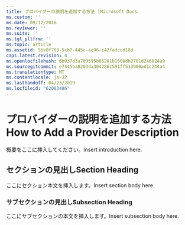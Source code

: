 ```yaml
---
title: プロバイダーの説明を追加する方法 |Microsoft Docs
ms.custom: ''
ms.date: 09/12/2016
ms.reviewer: ''
ms.suite: ''
ms.tgt_pltfrm: ''
ms.topic: article
ms.assetid: 56e8f763-5cb7-445c-ac96-c42fadccd18d
caps.latest.revision: 4
ms.openlocfilehash: 6b937d3a709595b66201b1608db2781d246024a9
ms.sourcegitcommit: e7445ba8203da304286c591ff513900ad1c244a4
ms.translationtype: MT
ms.contentlocale: ja-JP
ms.lasthandoff: 04/23/2019
ms.locfileid: "62083486"
---
```

# <a name="how-to-add-a-provider-description"></a><span data-ttu-id="82847-102">プロバイダーの説明を追加する方法</span><span class="sxs-lookup"><span data-stu-id="82847-102">How to Add a Provider Description</span></span>

<span data-ttu-id="82847-103">概要をここに挿入してください。</span><span class="sxs-lookup"><span data-stu-id="82847-103">Insert introduction here.</span></span>

## <a name="section-heading"></a><span data-ttu-id="82847-104">セクションの見出し</span><span class="sxs-lookup"><span data-stu-id="82847-104">Section Heading</span></span>

<span data-ttu-id="82847-105">ここにセクション本文を挿入します。</span><span class="sxs-lookup"><span data-stu-id="82847-105">Insert section body here.</span></span>

### <a name="subsection-heading"></a><span data-ttu-id="82847-106">サブセクションの見出し</span><span class="sxs-lookup"><span data-stu-id="82847-106">Subsection Heading</span></span>

<span data-ttu-id="82847-107">ここにサブセクションの本文を挿入します。</span><span class="sxs-lookup"><span data-stu-id="82847-107">Insert subsection body here.</span></span>
